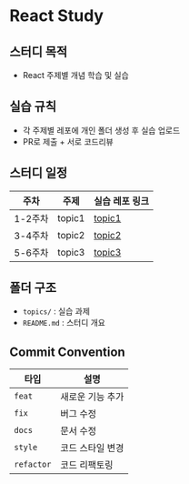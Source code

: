 # React Study

## 스터디 목적
- React 주제별 개념 학습 및 실습

## 실습 규칙
- 각 주제별 레포에 개인 폴더 생성 후 실습 업로드
- PR로 제출 + 서로 코드리뷰

## 스터디 일정

| 주차 | 주제             | 실습 레포 링크               |
|------|------------------|------------------------------|
| 1-2주차 | topic1    | [topic1](https://github.com/Front-React-Study/react-topic1) |
| 3-4주차 | topic2    | [topic2](https://github.com/Front-React-Study/react-topic2) |
| 5-6주차 | topic3    | [topic3](https://github.com/Front-React-Study/react-topic3) |

## 폴더 구조

- `topics/` : 실습 과제
- `README.md` : 스터디 개요

## Commit Convention

| 타입       | 설명                        |
|------------|-----------------------------|
| `feat`     | 새로운 기능 추가            |
| `fix`      | 버그 수정                   |
| `docs`     | 문서 수정                   |
| `style`    | 코드 스타일 변경             |
| `refactor` | 코드 리팩토링                |




